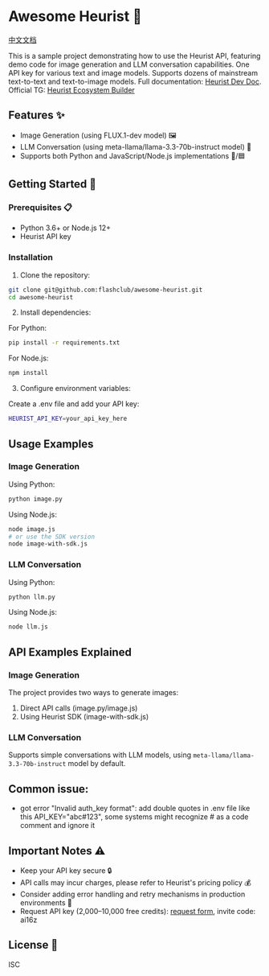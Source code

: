 # Awesome Heurist 🚀

[中文文档](README_ZH.md)

This is a sample project demonstrating how to use the Heurist API, featuring demo code for image generation and LLM conversation capabilities. One API key for various text and image models. Supports dozens of mainstream text-to-text and text-to-image models. Full documentation: [Heurist Dev Doc](https://docs.heurist.ai/dev-guide/integration-overview).
Official TG: [Heurist Ecosystem Builder](https://t.me/heuristsupport)

## Features ✨

- Image Generation (using FLUX.1-dev model) 🖼️
- LLM Conversation (using meta-llama/llama-3.3-70b-instruct model) 💬
- Supports both Python and JavaScript/Node.js implementations 🐍/🟦

## Getting Started 🚀

### Prerequisites 📋

- Python 3.6+ or Node.js 12+
- Heurist API key

### Installation

1. Clone the repository:

```bash
git clone git@github.com:flashclub/awesome-heurist.git
cd awesome-heurist
```

2. Install dependencies:

For Python:

```bash
pip install -r requirements.txt
```

For Node.js:

```bash
npm install
```

3. Configure environment variables:

Create a .env file and add your API key:

```bash
HEURIST_API_KEY=your_api_key_here
```

## Usage Examples

### Image Generation

Using Python:

```bash
python image.py
```

Using Node.js:

```bash
node image.js
# or use the SDK version
node image-with-sdk.js
```

### LLM Conversation

Using Python:

```bash
python llm.py
```

Using Node.js:

```bash
node llm.js
```

## API Examples Explained

### Image Generation

The project provides two ways to generate images:

1. Direct API calls (image.py/image.js)
2. Using Heurist SDK (image-with-sdk.js)

### LLM Conversation

Supports simple conversations with LLM models, using `meta-llama/llama-3.3-70b-instruct` model by default.

## Common issue:

- got error "Invalid auth_key format": add double quotes in .env file
  like this API_KEY="abc#123", some systems might recognize # as a code comment and ignore it

## Important Notes ⚠️

- Keep your API key secure 🔒
- API calls may incur charges, please refer to Heurist's pricing policy 💰
- Consider adding error handling and retry mechanisms in production environments 🔄
- Request API key (2,000–10,000 free credits): [request form](https://dev-api-form.heurist.ai/), invite code: ai16z

## License 📜

ISC
